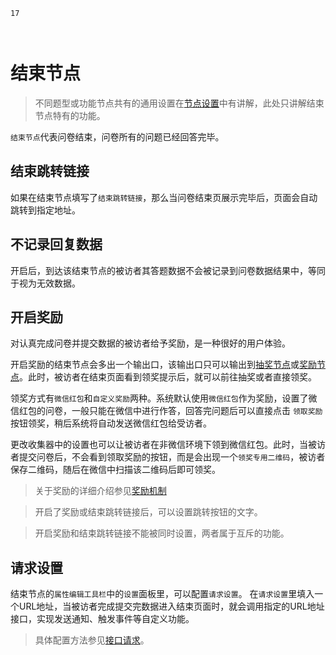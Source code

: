 ```index
17
```

```tag

```

```summary

```
# 结束节点

> 不同题型或功能节点共有的通用设置在[节点设置](../node-setting/concept.md)中有讲解，此处只讲解结束节点特有的功能。

`结束节点`代表问卷结束，问卷所有的问题已经回答完毕。

## 结束跳转链接
如果在结束节点填写了`结束跳转链接`，那么当问卷结束页展示完毕后，页面会自动跳转到指定地址。

## 不记录回复数据
开启后，到达该结束节点的被访者其答题数据不会被记录到问卷数据结果中，等同于视为无效数据。

## 开启奖励
对认真完成问卷并提交数据的被访者给予奖励，是一种很好的用户体验。

开启奖励的结束节点会多出一个输出口，该输出口只可以输出到[抽奖节点](./lottery.md)或[奖励节点](./gift.md)。此时，被访者在结束页面看到领奖提示后，就可以前往抽奖或者直接领奖。

领奖方式有`微信红包`和`自定义奖励`两种。系统默认使用`微信红包`作为奖励，设置了微信红包的问卷，一般只能在微信中进行作答，回答完问题后可以直接点击 `领取奖励`按钮领奖，稍后系统将自动发送微信红包给受访者。

更改收集器中的设置也可以让被访者在非微信环境下领到微信红包。此时，当被访者提交问卷后，不会看到领取奖励的按钮，而是会出现一个`领奖专用二维码`，被访者保存二维码，随后在微信中扫描该二维码后即可领奖。

> 关于奖励的详细介绍参见[奖励机制](../advance-topic/reward.md)

> 开启了奖励或结束跳转链接后，可以设置跳转按钮的文字。

> 开启奖励和结束跳转链接不能被同时设置，两者属于互斥的功能。

## 请求设置
结束节点的`属性编辑工具栏`中的`设置`面板里，可以配置`请求设置`。
在`请求设置`里填入一个URL地址，当被访者完成提交完数据进入结束页面时，就会调用指定的URL地址接口，实现发送通知、触发事件等自定义功能。

> 具体配置方法参见[接口请求](../advance-topic/request.md)。

